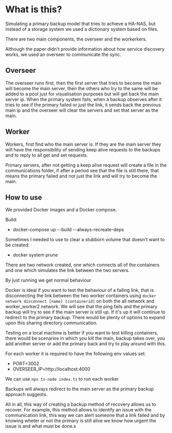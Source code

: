 # What is this?

Simulating a primary backup model that tries to achieve a HA-NAS, but instead of a storage system
we used a dictionary system based on files.

There are two main components, the overseer and the workerkers.

Although the paper didn't provide information about how service discovery works, we used an overseer to communicate the sync.

## Overseer 

The overseer runs first, then the first server that tries to become the main will become the main server, then the others who try to the same will be added
to a pool just for visualisation purposes but will get back the main server ip. When the primary system fails, when a backup observes after it tries to see if the primary failed or just the link, it sends back the previous main ip and the overseer will clear the servers and set that server as the main.

## Worker

Workers, first find who the main server is. If they are the main server they will have the responsibility of sending keep alive requests to the backups and to reply to all get and set requests.

Primary servers, after not getting a keep alive request will create a file in the communications folder, if after a period see that the file is still there, that means the primary failed and not just the link and will try to become the main.

## How to use

We provided Docker images and a Docker compose.

Build:
  * docker-compose up --build --always-recreate-deps

Sometimes I needed to use to clear a stubborn volume that doesn't want to be created:
  * docker system prune

There are two network created, one which connects all of the containers and one which simulates the link between the two servers.

By just running we get normal behaviour

Docker is ideal if you want to test the behaviour of a failing link, that is disconnecting the link between the two worker containers using `docker network disconnect [name] [containerid]` on both the all network and worker_worker2 network. We will see that the ping fails and the primary backup will try to see if the main server is still up. If it's up it will continue to redirect to the primary backup. There would be plenty of options to expand upon this sharing directory communication.

Testing on a local machine is better if you want to test killing containers, there would be scenarios in which you kill the main, backup takes over, you add another server or add the primary back and try to play around with this.

For each worker it is required to have the following env values set:
  * PORT=3002
  * OVERSEER_IP=http://localhost:4000

We can use `npx ts-node index.ts` to run each worker


Backups will always redirect to the main server as the primary backup approach suggests.

All in all, this way of creating a backup method of recovery allows us to recover. For example, this method allows to identify an issue with the communication link, this way we can alert someone that a link failed and by knowing wheter or not the primary is still alive we know how urgent the issue is and what must be done.s
